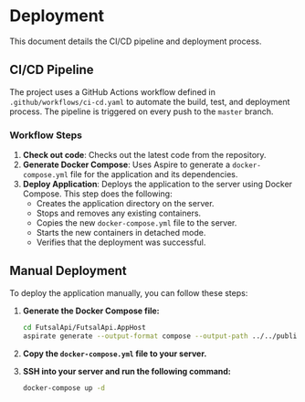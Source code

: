 # Deployment

This document details the CI/CD pipeline and deployment process.

## CI/CD Pipeline

The project uses a GitHub Actions workflow defined in `.github/workflows/ci-cd.yaml` to automate the build, test, and deployment process. The pipeline is triggered on every push to the `master` branch.

### Workflow Steps

1.  **Check out code**: Checks out the latest code from the repository.
2.  **Generate Docker Compose**: Uses Aspire to generate a `docker-compose.yml` file for the application and its dependencies.
3.  **Deploy Application**: Deploys the application to the server using Docker Compose. This step does the following:
    *   Creates the application directory on the server.
    *   Stops and removes any existing containers.
    *   Copies the new `docker-compose.yml` file to the server.
    *   Starts the new containers in detached mode.
    *   Verifies that the deployment was successful.

## Manual Deployment

To deploy the application manually, you can follow these steps:

1.  **Generate the Docker Compose file:**

    ```bash
    cd FutsalApi/FutsalApi.AppHost
    aspirate generate --output-format compose --output-path ../../publish
    ```

2.  **Copy the `docker-compose.yml` file to your server.**

3.  **SSH into your server and run the following command:**

    ```bash
    docker-compose up -d
    ```

